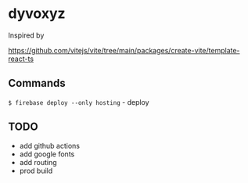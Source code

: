 # dyvoxyz

Inspired by

https://github.com/vitejs/vite/tree/main/packages/create-vite/template-react-ts

## Commands

`$ firebase deploy --only hosting` - deploy

## TODO

- add github actions
- add google fonts
- add routing
- prod build
